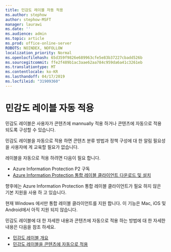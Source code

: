 ```yaml
---
title: 민감도 레이블 자동 적용
ms.author: stephow
author: stephow-MSFT
manager: laurawi
ms.date: ''
ms.audience: admin
ms.topic: article
ms.prod: office-online-server
ROBOTS: NOINDEX, NOFOLLOW
localization_priority: Normal
ms.openlocfilehash: 65d359f9826e689963cfe5e83b37227cbadd526b
ms.sourcegitcommit: ffe2f489b1ac3aae62aa784c959da6a41c3261eb
ms.translationtype: MT
ms.contentlocale: ko-KR
ms.lasthandoff: 04/17/2019
ms.locfileid: "31909360"
---
```

# <a name="auto-apply-sensitivity-labels"></a>민감도 레이블 자동 적용

민감도 레이블은 사용자가 콘텐츠에 mannually 적용 하거나 콘텐츠에 자동으로 적용 되도록 구성할 수 있습니다.

민감도 레이블을 자동으로 적용 하면 콘텐츠 분류 방법과 정책 구성에 대 한 알림 필요성을 사용자에 게 교육할 필요가 없습니다.

레이블을 자동으로 적용 하려면 다음이 필요 합니다.

- Azure Information Protection P2 구독
- [Azure Information Protection 통합 레이블 클라이언트 다운로드 및 설치](https://docs.microsoft.com/en-us/azure/information-protection/rms-client/install-unifiedlabelingclient-app)

향후에는 Azure Information Protection 통합 레이블 클라이언트가 필요 하지 않은 기본 지원을 사용 하 고 있습니다.

현재 Windows 에서만 통합 레이블 클라이언트를 지원 합니다.  이 기능은 Mac, iOS 및 Android에서 아직 지원 되지 않습니다.

민감도 레이블에 대 한 자세한 내용과 콘텐츠에 자동으로 적용 하는 방법에 대 한 자세한 내용은 다음을 참조 하세요.

- [민감도 레이블 개요](https://docs.microsoft.com/en-us/office365/securitycompliance/sensitivity-labels)
- [민감도 레이블을 콘텐츠에 자동으로 적용](https://docs.microsoft.com/en-us/office365/securitycompliance/apply_sensitivity_label_automatically)